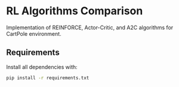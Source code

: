 # RL Algorithms Comparison

Implementation of REINFORCE, Actor-Critic, and A2C algorithms for CartPole environment.

## Requirements

Install all dependencies with:

```bash
pip install -r requirements.txt